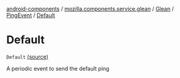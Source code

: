 [android-components](../../../index.md) / [mozilla.components.service.glean](../../index.md) / [Glean](../index.md) / [PingEvent](index.md) / [Default](./-default.md)

# Default

`Default` [(source)](https://github.com/mozilla-mobile/android-components/blob/master/components/service/glean/src/main/java/mozilla/components/service/glean/Glean.kt#L311)

A periodic event to send the default ping

